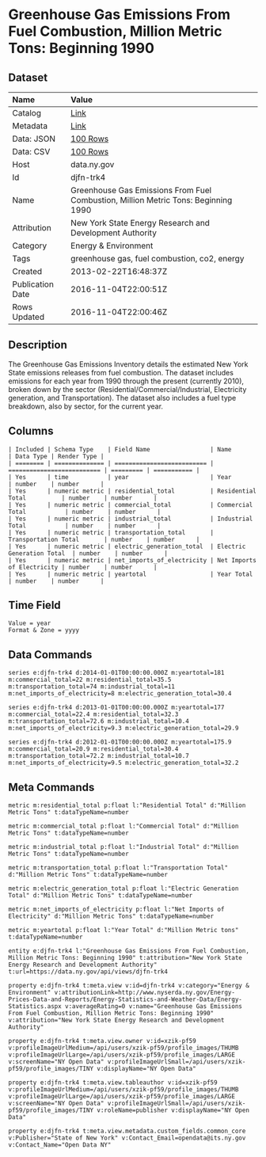# Greenhouse Gas Emissions From Fuel Combustion, Million Metric Tons: Beginning 1990

## Dataset

| Name | Value |
| :--- | :---- |
| Catalog | [Link](https://catalog.data.gov/dataset/greenhouse-gas-emissions-from-fuel-combustion-million-metric-tons-beginning-1990) |
| Metadata | [Link](https://data.ny.gov/api/views/djfn-trk4) |
| Data: JSON | [100 Rows](https://data.ny.gov/api/views/djfn-trk4/rows.json?max_rows=100) |
| Data: CSV | [100 Rows](https://data.ny.gov/api/views/djfn-trk4/rows.csv?max_rows=100) |
| Host | data.ny.gov |
| Id | djfn-trk4 |
| Name | Greenhouse Gas Emissions From Fuel Combustion, Million Metric Tons: Beginning 1990 |
| Attribution | New York State Energy Research and Development Authority |
| Category | Energy & Environment |
| Tags | greenhouse gas, fuel combustion, co2, energy |
| Created | 2013-02-22T16:48:37Z |
| Publication Date | 2016-11-04T22:00:51Z |
| Rows Updated | 2016-11-04T22:00:46Z |

## Description

The Greenhouse Gas Emissions Inventory details the estimated New York State emissions releases from fuel combustion.  The dataset includes emissions for each year from 1990 through the present (currently 2010), broken down by the sector (Residential/Commercial/Industrial, Electricity generation, and Transportation).  The dataset also includes a fuel type breakdown, also by sector, for the current year.

## Columns

```ls
| Included | Schema Type    | Field Name                 | Name                       | Data Type | Render Type |
| ======== | ============== | ========================== | ========================== | ========= | =========== |
| Yes      | time           | year                       | Year                       | number    | number      |
| Yes      | numeric metric | residential_total          | Residential Total          | number    | number      |
| Yes      | numeric metric | commercial_total           | Commercial Total           | number    | number      |
| Yes      | numeric metric | industrial_total           | Industrial Total           | number    | number      |
| Yes      | numeric metric | transportation_total       | Transportation Total       | number    | number      |
| Yes      | numeric metric | electric_generation_total  | Electric Generation Total  | number    | number      |
| Yes      | numeric metric | net_imports_of_electricity | Net Imports of Electricity | number    | number      |
| Yes      | numeric metric | yeartotal                  | Year Total                 | number    | number      |
```

## Time Field

```ls
Value = year
Format & Zone = yyyy
```

## Data Commands

```ls
series e:djfn-trk4 d:2014-01-01T00:00:00.000Z m:yeartotal=181 m:commercial_total=22 m:residential_total=35.5 m:transportation_total=74 m:industrial_total=11 m:net_imports_of_electricity=8 m:electric_generation_total=30.4

series e:djfn-trk4 d:2013-01-01T00:00:00.000Z m:yeartotal=177 m:commercial_total=22.4 m:residential_total=32.3 m:transportation_total=72.6 m:industrial_total=10.4 m:net_imports_of_electricity=9.3 m:electric_generation_total=29.9

series e:djfn-trk4 d:2012-01-01T00:00:00.000Z m:yeartotal=175.9 m:commercial_total=20.9 m:residential_total=30.4 m:transportation_total=72.2 m:industrial_total=10.7 m:net_imports_of_electricity=9.5 m:electric_generation_total=32.2
```

## Meta Commands

```ls
metric m:residential_total p:float l:"Residential Total" d:"Million Metric Tons" t:dataTypeName=number

metric m:commercial_total p:float l:"Commercial Total" d:"Million Metric Tons" t:dataTypeName=number

metric m:industrial_total p:float l:"Industrial Total" d:"Million Metric Tons" t:dataTypeName=number

metric m:transportation_total p:float l:"Transportation Total" d:"Million Metric Tons" t:dataTypeName=number

metric m:electric_generation_total p:float l:"Electric Generation Total" d:"Million Metric Tons" t:dataTypeName=number

metric m:net_imports_of_electricity p:float l:"Net Imports of Electricity" d:"Million Metric Tons" t:dataTypeName=number

metric m:yeartotal p:float l:"Year Total" d:"Million Metric tons" t:dataTypeName=number

entity e:djfn-trk4 l:"Greenhouse Gas Emissions From Fuel Combustion, Million Metric Tons: Beginning 1990" t:attribution="New York State Energy Research and Development Authority" t:url=https://data.ny.gov/api/views/djfn-trk4

property e:djfn-trk4 t:meta.view v:id=djfn-trk4 v:category="Energy & Environment" v:attributionLink=http://www.nyserda.ny.gov/Energy-Prices-Data-and-Reports/Energy-Statistics-and-Weather-Data/Energy-Statistics.aspx v:averageRating=0 v:name="Greenhouse Gas Emissions From Fuel Combustion, Million Metric Tons: Beginning 1990" v:attribution="New York State Energy Research and Development Authority"

property e:djfn-trk4 t:meta.view.owner v:id=xzik-pf59 v:profileImageUrlMedium=/api/users/xzik-pf59/profile_images/THUMB v:profileImageUrlLarge=/api/users/xzik-pf59/profile_images/LARGE v:screenName="NY Open Data" v:profileImageUrlSmall=/api/users/xzik-pf59/profile_images/TINY v:displayName="NY Open Data"

property e:djfn-trk4 t:meta.view.tableauthor v:id=xzik-pf59 v:profileImageUrlMedium=/api/users/xzik-pf59/profile_images/THUMB v:profileImageUrlLarge=/api/users/xzik-pf59/profile_images/LARGE v:screenName="NY Open Data" v:profileImageUrlSmall=/api/users/xzik-pf59/profile_images/TINY v:roleName=publisher v:displayName="NY Open Data"

property e:djfn-trk4 t:meta.view.metadata.custom_fields.common_core v:Publisher="State of New York" v:Contact_Email=opendata@its.ny.gov v:Contact_Name="Open Data NY"
```